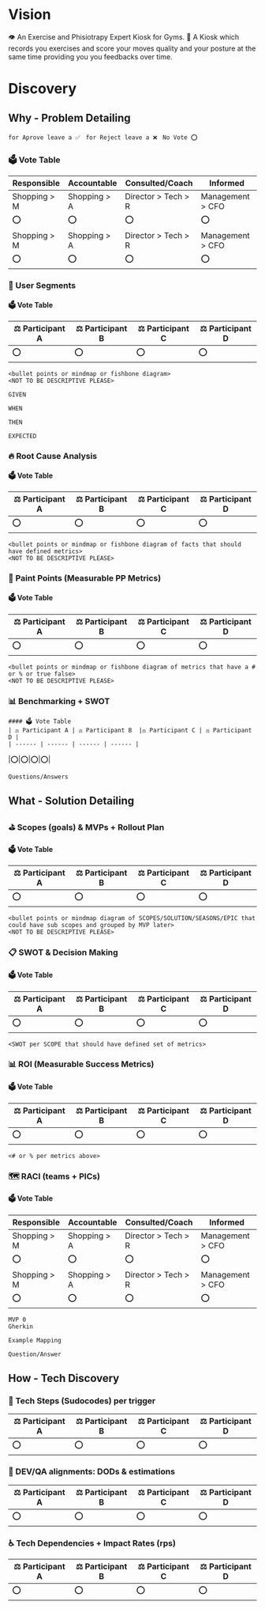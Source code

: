 # Vision
👁 An Exercise and Phisiotrapy Expert Kiosk for Gyms.
💬 A Kiosk which records you exercises and score your moves quality and your posture at the same time providing you  you feedbacks over time.

# Discovery
## Why - Problem Detailing
` for Aprove leave a ✅ ` 
` for Reject leave a ❌`
` No Vote ⭕`
### 🗳 Vote Table
| Responsible | Accountable | Consulted/Coach | Informed |
| ------ | ------ | ------ | ------ |
| Shopping > M | Shopping > A | Director > Tech > R | Management > CFO | 
|⭕|⭕|⭕|⭕|
| Shopping > M | Shopping > A | Director > Tech > R | Management > CFO | 
|⭕|⭕|⭕|⭕|

### 👥 User Segments
#### 🗳 Vote Table
| ⚖️ Participant A | ⚖️ Participant B  |⚖️ Participant C | ⚖️ Participant D |
| ------ | ------ | ------ | ------ |
|⭕|⭕|⭕|⭕|

```
<bullet points or mindmap or fishbone diagram>
<NOT TO BE DESCRIPTIVE PLEASE>

GIVEN

WHEN

THEN

EXPECTED

```

### 🔥 Root Cause️ Analysis
#### 🗳 Vote Table
| ⚖️ Participant A | ⚖️ Participant B  |⚖️ Participant C | ⚖️ Participant D |
| ------ | ------ | ------ | ------ |
|⭕|⭕|⭕|⭕|

```
<bullet points or mindmap or fishbone diagram of facts that should have defined metrics> 
<NOT TO BE DESCRIPTIVE PLEASE>
```

### 🤕 Paint Points (Measurable PP Metrics)
#### 🗳 Vote Table
| ⚖️ Participant A | ⚖️ Participant B  |⚖️ Participant C | ⚖️ Participant D |
| ------ | ------ | ------ | ------ |
|⭕|⭕|⭕|⭕|

```
<bullet points or mindmap or fishbone diagram of metrics that have a # or % or true false> 
<NOT TO BE DESCRIPTIVE PLEASE>
```

### 📊 Benchmarking + SWOT
	#### 🗳 Vote Table
	| ⚖️ Participant A | ⚖️ Participant B  |⚖️ Participant C | ⚖️ Participant D |
	| ------ | ------ | ------ | ------ |
|⭕|⭕|⭕|⭕|

```
Questions/Answers
```

## What - Solution Detailing
### ⛳ Scopes (goals) & MVPs + Rollout Plan
#### 🗳 Vote Table
| ⚖️ Participant A | ⚖️ Participant B  |⚖️ Participant C | ⚖️ Participant D |
| ------ | ------ | ------ | ------ |
|⭕|⭕|⭕|⭕|
```
<bullet points or mindmap diagram of SCOPES/SOLUTION/SEASONS/EPIC that could have sub scopes and grouped by MVP later> 
<NOT TO BE DESCRIPTIVE PLEASE>
```

### 📋 SWOT & Decision Making
#### 🗳 Vote Table
| ⚖️ Participant A | ⚖️ Participant B  |⚖️ Participant C | ⚖️ Participant D |
| ------ | ------ | ------ | ------ |
|⭕|⭕|⭕|⭕|

```<SWOT per SCOPE that should have defined set of metrics>```


### 📊 ROI (Measurable Success Metrics)
#### 🗳 Vote Table
| ⚖️ Participant A | ⚖️ Participant B  |⚖️ Participant C | ⚖️ Participant D |
| ------ | ------ | ------ | ------ |
|⭕|⭕|⭕|⭕|

```
<# or % per metrics above>
```

### 🗺️ RACI (teams + PICs)
#### 🗳 Vote Table
| Responsible | Accountable | Consulted/Coach | Informed |
| ------ | ------ | ------ | ------ |
| Shopping > M | Shopping > A | Director > Tech > R | Management > CFO | 
|⭕|⭕|⭕|⭕|
| Shopping > M | Shopping > A | Director > Tech > R | Management > CFO | 
|⭕|⭕|⭕|⭕|

```
MVP 0
Gherkin

Example Mapping

Question/Answer
```

## How - Tech Discovery
### 🤖 Tech Steps (Sudocodes) per trigger
| ⚖️ Participant A | ⚖️ Participant B  |⚖️ Participant C | ⚖️ Participant D |
| ------ | ------ | ------ | ------ |
|⭕|⭕|⭕|⭕|
### 🎯 DEV/QA alignments: DODs & estimations
| ⚖️ Participant A | ⚖️ Participant B  |⚖️ Participant C | ⚖️ Participant D |
| ------ | ------ | ------ | ------ |
|⭕|⭕|⭕|⭕|
### ♿ Tech Dependencies + Impact Rates (rps)
| ⚖️ Participant A | ⚖️ Participant B  |⚖️ Participant C | ⚖️ Participant D |
| ------ | ------ | ------ | ------ |
|⭕|⭕|⭕|⭕|
